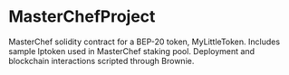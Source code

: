 # MasterChefProject
MasterChef solidity contract for a BEP-20 token, MyLittleToken. Includes sample lptoken used in MasterChef staking pool.  Deployment and blockchain interactions scripted through Brownie.

